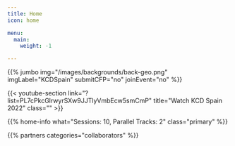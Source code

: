 ```yaml
---
title: Home
icon: home

menu:
  main:
    weight: -1

---
```


<!-- ... -->

{{% jumbo img="/images/backgrounds/back-geo.png" imgLabel="KCDSpain" submitCFP="no" joinEvent="no" %}}

<!--

{{/* home-speakers */}}
## Featured Speakers

{{< button-link label="Submit a presentation"
                url="https://cfp.kcdspain.com"
                icon="cfp" >}}

{{< button-link label="See all speakers"
                url="./speakers"
                icon="right" >}}

{{/* /home-speakers */}}

-->

<!-- ... -->

{{< youtube-section link="?list=PL7cPkcGlrwyrSXw9JJTlyVmbEcw5smCmP" title="Watch KCD Spain 2022" class="" >}}

<!-- ... -->

<!--

{{% home-info what="Participants: 10, Days: 1, Sessions: 10, Parallel Tracks: 2" class="primary" %}}

-->

{{% home-info what="Sessions: 10, Parallel Tracks: 2" class="primary" %}}

<!--

{{% join-event  class="primary" %}}

-->

<!-- ... -->

{{% partners categories="collaborators" %}}
